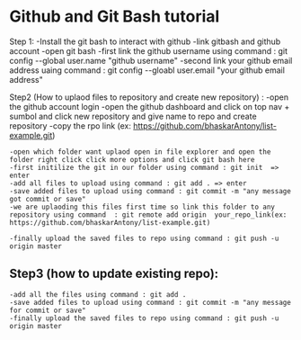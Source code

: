 # Github and Git Bash tutorial
Step 1: 
    -Install the git bash to interact with github
    -link gitbash and github account
    -open git bash
    -first link the github username using command : git config --global user.name "github username"
    -second link your github email  address uaing command : git config --gloabl user.email "your github email address"


Step2 (How to uplaod files to repository and create new repository) :
    -open the github account login
    -open the github dashboard and click on top nav +  sumbol and click new repository and give name to repo and create repository
    -copy the rpo link (ex: https://github.com/bhaskarAntony/list-example.git)

    -open which folder want uplaod open in file explorer and open the folder right click click more options and click git bash here
    -first initilize the git in our folder using command : git init  => enter
    -add all files to upload using command : git add . => enter
    -save added files to upload using command : git commit -m "any message got commit or save"
    -we are uplaoding this files first time so link this folder to any repository using command  : git remote add origin  your_repo_link(ex: https://github.com/bhaskarAntony/list-example.git)

    -finally upload the saved files to repo using command : git push -u origin master



## Step3 (how to update existing repo):
    -add all the files using command : git add .
    -save added files to upload using command : git commit -m "any message for commit or save"
    -finally upload the saved files to repo using command : git push -u origin master